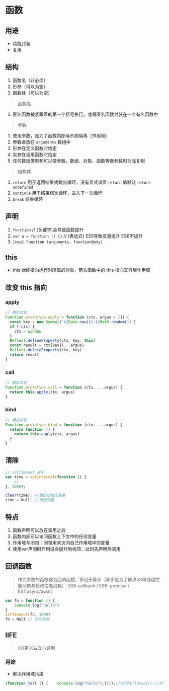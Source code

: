# 函数

## 用途

- 功能封装
- 复用

## 结构

1. 函数名（非必须）
2. 形参（可以为空）
3. 函数体（可以为空）

> 函数名

1. 匿名函数被紧跟着的第一个括号执行，或将匿名函数封装在一个有名函数中

> 参数

1. 使用参数，是为了函数内部与外部隔离（作用域）
2. 参数会放在 ```arguments``` 数组中
3. 形参在定义函数时给定
4. 实参在调用函数时给定
5. 任何数据类型都可以做参数，数组、对象、函数等做参数时为浅复制

> 结构体

1. ```return``` 用于返回结果或跳出循环，没有显式设置 ```return``` 值默认 ```return undefined```
2. ```continue``` 用于结束档次循环，进入下一次循环
3. ```break``` 结束循环

## 声明

1. ```function``` // (关键字)会导致函数提升
2. ```var a = function () {}``` // (表达式) ES5导致变量提升 ES6不提升
3. ```[new] Function (arguments, functionBody)```


## this

- this 始终指向运行时所属的对象，箭头函数中的 this 指向其外层作用域

## 改变 this 指向

### apply

```javascript
// 模拟实现
Function.prototype.apply = function (ctx, argus = []) {
  const key = new Symbol(`${Date.now()}-${Math.random()}`)
  if (!ctx) {
    ctx = window
  }
  Reflect.defineProperty(ctx, key, this)
  const result = ctx[key](...argus)
  Reflect.deleteProperty(ctx, key)
  return result
}
```

### call
```javascript
// 模拟实现
Function.prototype.call = function (ctx, ...argus) {
  return this.apply(ctx, argus)
}
```

### bind
```javascript
// 模拟实现
Function.prototype.bind = function (ctx, ...argus) {
  return function () {
    return this.apply(ctx, argus)
  }
}
```

## 清除

```javascript
// setTimeout 异步
var time = setInterval(function () {
    //
}, 1000);

clear(time); //重新初始化变量
time = Null; //销毁变量
```

## 特点

1. 函数声明可以放在调用之后
2. 函数内部可以访问函数上下文中的任何变量
3. 作用域与闭包：闭包用来访问自己作用域中的变量
4. 使用var声明时作用域会提升到栈顶，此时先声明后调用

## 回调函数

> 作为参数的函数称为回调函数，多用于异步（异步是为了解决JS单线程性能问题与轮询性能消耗）：ES5 callback / ES6: promise / ES7:async/await

```javascript
var fn = function () {
	console.log("hello")
}
setTimeout(fn, 1000)
fn = Null // 打印失败
```

## IIFE

> ()()定义后立马调用

### 用途

- 解决作用域污染

```javascript
(function test () {    console.log("hello");})();//打印hellotest();//打印失败
```


